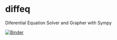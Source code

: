 # diffeq
Diferential Equation Solver and Grapher with Sympy 

[![Binder](https://mybinder.org/badge_logo.svg)]()
